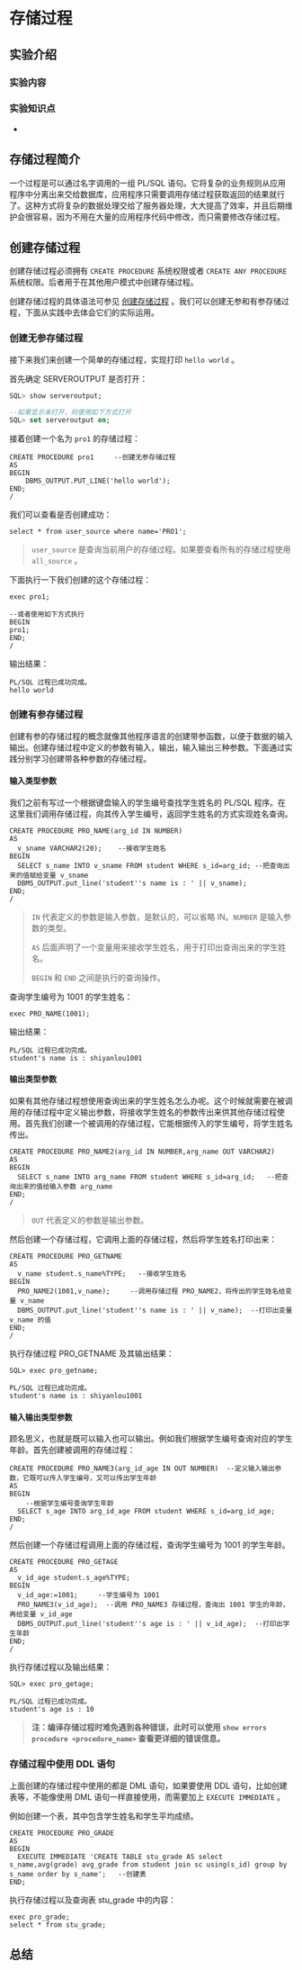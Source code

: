 # 存储过程

## 实验介绍

### 实验内容



### 实验知识点

+ ​




## 存储过程简介

一个过程是可以通过名字调用的一组 PL/SQL 语句。它将复杂的业务规则从应用程序中分离出来交给数据库，应用程序只需要调用存储过程获取返回的结果就行了。这种方式将复杂的数据处理交给了服务器处理，大大提高了效率，并且后期维护会很容易，因为不用在大量的应用程序代码中修改，而只需要修改存储过程。

## 创建存储过程

创建存储过程必须拥有 `CREATE PROCEDURE` 系统权限或者 `CREATE ANY PROCEDURE` 系统权限。后者用于在其他用户模式中创建存储过程。

创建存储过程的具体语法可参见 [创建存储过程](https://docs.oracle.com/en/database/oracle/oracle-database/12.2/sqlrf/CREATE-PROCEDURE.html#GUID-771879D8-BBFD-4D87-8A6C-290102142DA3) 。我们可以创建无参和有参存储过程，下面从实践中去体会它们的实际运用。

### 创建无参存储过程

接下来我们来创建一个简单的存储过程，实现打印 `hello world` 。

首先确定 SERVEROUTPUT 是否打开：

```sql
SQL> show serveroutput;

--如果显示未打开，则使用如下方式打开
SQL> set serveroutput on;
```

接着创建一个名为 `pro1` 的存储过程：

```plsql
CREATE PROCEDURE pro1     --创建无参存储过程
AS
BEGIN
	DBMS_OUTPUT.PUT_LINE('hello world');
END;
/
```

我们可以查看是否创建成功：

```plsql
select * from user_source where name='PRO1';
```

> `user_source` 是查询当前用户的存储过程。如果要查看所有的存储过程使用 `all_source` 。

下面执行一下我们创建的这个存储过程：

```plsql
exec pro1;

--或者使用如下方式执行
BEGIN
pro1;
END;
/
```

输出结果：

```
PL/SQL 过程已成功完成。
hello world
```

### 创建有参存储过程

创建有参的存储过程的概念就像其他程序语言的创建带参函数，以便于数据的输入输出。创建存储过程中定义的参数有输入，输出，输入输出三种参数。下面通过实践分别学习创建带各种参数的存储过程。

#### 输入类型参数

我们之前有写过一个根据键盘输入的学生编号查找学生姓名的 PL/SQL 程序。在这里我们调用存储过程，向其传入学生编号，返回学生姓名的方式实现姓名查询。

```plsql
CREATE PROCEDURE PRO_NAME(arg_id IN NUMBER)
AS
  v_sname VARCHAR2(20);    --接收学生姓名
BEGIN
  SELECT s_name INTO v_sname FROM student WHERE s_id=arg_id; --把查询出来的值赋给变量 v_sname
  DBMS_OUTPUT.put_line('student''s name is : ' || v_sname);
END;
/
```

> `IN` 代表定义的参数是输入参数，是默认的，可以省略 IN。`NUMBER` 是输入参数的类型。
>
> `AS` 后面声明了一个变量用来接收学生姓名，用于打印出查询出来的学生姓名。
>
> `BEGIN` 和 `END` 之间是执行的查询操作。

查询学生编号为 1001 的学生姓名：

```plsql
exec PRO_NAME(1001);
```

输出结果：

```plsql
PL/SQL 过程已成功完成。
student's name is : shiyanlou1001
```

#### 输出类型参数

如果有其他存储过程想使用查询出来的学生姓名怎么办呢。这个时候就需要在被调用的存储过程中定义输出参数，将接收学生姓名的参数传出来供其他存储过程使用。首先我们创建一个被调用的存储过程，它能根据传入的学生编号，将学生姓名传出。

```plsql
CREATE PROCEDURE PRO_NAME2(arg_id IN NUMBER,arg_name OUT VARCHAR2)
AS
BEGIN
  SELECT s_name INTO arg_name FROM student WHERE s_id=arg_id;   --把查询出来的值给输入参数 arg_name
END;
/
```

> `OUT` 代表定义的参数是输出参数。

然后创建一个存储过程，它调用上面的存储过程，然后将学生姓名打印出来：

```plsql
CREATE PROCEDURE PRO_GETNAME
AS
  v_name student.s_name%TYPE;   --接收学生姓名
BEGIN
  PRO_NAME2(1001,v_name);     --调用存储过程 PRO_NAME2，将传出的学生姓名给变量 v_name
  DBMS_OUTPUT.put_line('student''s name is : ' || v_name);  --打印出变量 v_name 的值
END;
/
```

执行存储过程 PRO_GETNAME 及其输出结果：

```plsql
SQL> exec pro_getname;

PL/SQL 过程已成功完成。
student's name is : shiyanlou1001
```

#### 输入输出类型参数

顾名思义，也就是既可以输入也可以输出。例如我们根据学生编号查询对应的学生年龄。首先创建被调用的存储过程：

```plsql
CREATE PROCEDURE PRO_NAME3(arg_id_age IN OUT NUMBER)  --定义输入输出参数，它既可以传入学生编号，又可以传出学生年龄
AS
BEGIN
	--根据学生编号查询学生年龄
  SELECT s_age INTO arg_id_age FROM student WHERE s_id=arg_id_age; 
END;
/
```

然后创建一个存储过程调用上面的存储过程，查询学生编号为 1001 的学生年龄。

```plsql
CREATE PROCEDURE PRO_GETAGE
AS
  v_id_age student.s_age%TYPE;  
BEGIN
  v_id_age:=1001;     --学生编号为 1001
  PRO_NAME3(v_id_age);  --调用 PRO_NAME3 存储过程，查询出 1001 学生的年龄，再给变量 v_id_age
  DBMS_OUTPUT.put_line('student''s age is : ' || v_id_age);  --打印出学生年龄
END;
/
```

执行存储过程以及输出结果：

```plsql
SQL> exec pro_getage;

PL/SQL 过程已成功完成。
student's age is : 10
```

> **注：编译存储过程时难免遇到各种错误，此时可以使用 `show errors procedure <procedure_name>` 查看更详细的错误信息。**

### 存储过程中使用 DDL 语句

上面创建的存储过程中使用的都是 DML 语句，如果要使用 DDL 语句，比如创建表等，不能像使用 DML 语句一样直接使用，而需要加上 `EXECUTE IMMEDIATE` 。

例如创建一个表，其中包含学生姓名和学生平均成绩。

```plsql
CREATE PROCEDURE PRO_GRADE
AS
BEGIN
  EXECUTE IMMEDIATE 'CREATE TABLE stu_grade AS select s_name,avg(grade) avg_grade from student join sc using(s_id) group by s_name order by s_name';   --创建表
END;
```

执行存储过程以及查询表 stu_grade 中的内容：

```plsql
exec pro_grade;
select * from stu_grade;
```




























## 总结

